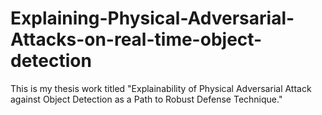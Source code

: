 # Explaining-Physical-Adversarial-Attacks-on-real-time-object-detection
This is my thesis work titled "Explainability of Physical Adversarial Attack against Object Detection as a Path to Robust Defense Technique."
